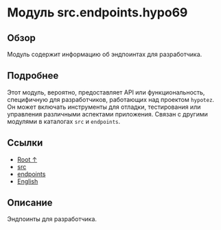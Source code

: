 # Модуль src.endpoints.hypo69

## Обзор

Модуль содержит информацию об эндпоинтах для разработчика.

## Подробнее

Этот модуль, вероятно, предоставляет API или функциональность, специфичную для разработчиков, работающих над проектом `hypotez`. Он может включать инструменты для отладки, тестирования или управления различными аспектами приложения. Связан с другими модулями в каталогах `src` и `endpoints`.

## Ссылки

- [Root ↑](https://github.com/hypo69/hypo/blob/master/readme.ru.md)
- [src](https://github.com/hypo69/hypo/blob/master/src/readme.ru.md)
- [endpoints](https://github.com/hypo69/hypo/blob/master/src/endpoints/readme.ru.md)
- [English](https://github.com/hypo69/hypo/blob/master/src/endpoints/hypo69/README.MD)

## Описание

Эндпоинты для разработчика.